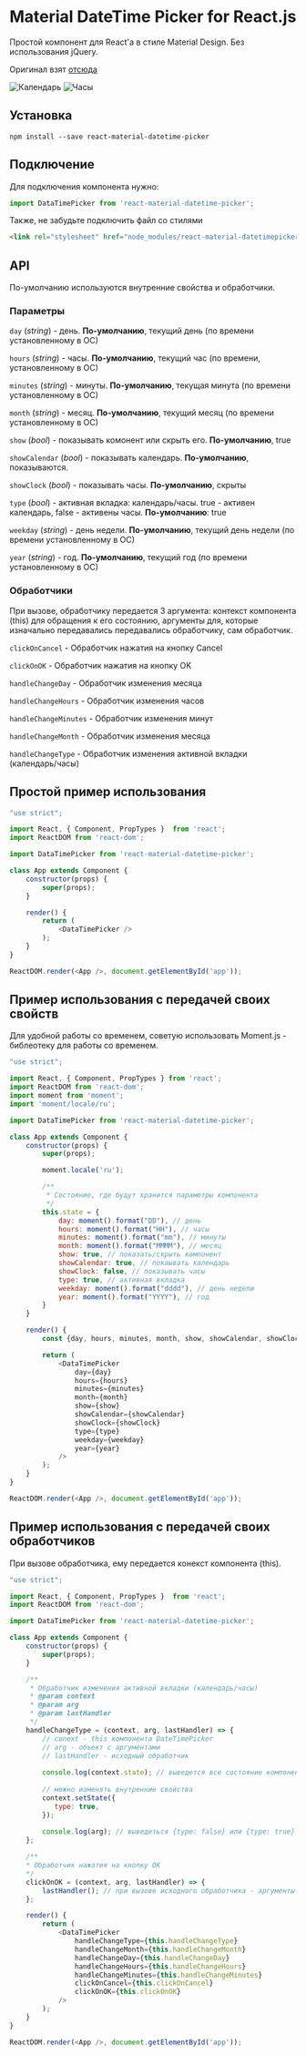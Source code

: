 # Material DateTime Picker for React.js

Простой компонент для React'а в стиле Material Design. Без использования jQuery.

Оригинал взят [отсюда](https://github.com/ripjar/material-datetime-picker)

![Календарь](0000.png)
![Часы](0001.png)

## Установка

~~~
npm install --save react-material-datetime-picker
~~~

## Подключение

Для подключения компонента нужно:

```javascript
import DataTimePicker from 'react-material-datetime-picker';
```

Также, не забудьте подключить файл со стилями

```html
<link rel="stylesheet" href="node_modules/react-material-datetimepicker/build/react-material-datetime-picker.css">
```

## API

По-умолчанию используются внутренние свойства и обработчики. 

### Параметры
`day` (*string*) - день. **По-умолчанию**, текущий день (по времени установленному в ОС)

`hours` (*string*) - часы. **По-умолчанию**, текущий час (по времени, установленному в ОС)

`minutes` (*string*) - минуты. **По-умолчанию**, текущая минута (по времени установленному в ОС)

`month` (*string*) - месяц. **По-умолчанию**, текущий месяц (по времени установленному в ОС)

`show` (*bool*) - показывать комонент или скрыть его. **По-умолчанию**, true

`showCalendar` (*bool*) - показывать календарь. **По-умолчанию**, показываются.

`showClock` (*bool*) - показывать часы. **По-умолчанию**, скрыты

`type` (*bool*) - активная вкладка: календарь/часы. true - активен календарь, false - активены часы. **По-умолчанию**: true

`weekday` (*string*) - день недели. **По-умолчанию**, текущий день недели (по времени установленному в ОС)

`year` (*string*) - год. **По-умолчанию**, текущий год (по времени установленному в ОС)

### Обработчики

При вызове, обработчику передается 3 аргумента: контекст компонента (this) для обращения к его состоянию, 
аргументы для, которые изначально передавались передавались обработчику, сам обработчик.  

`clickOnCancel` - Обработчик нажатия на кнопку Cancel

`clickOnOK` - Обработчик нажатия на кнопку OK

`handleChangeDay` - Обработчик изменения месяца

`handleChangeHours` - Обработчик изменения часов

`handleChangeMinutes` - Обработчик изменения минут

`handleChangeMonth` - Обработчик изменения месяца

`handleChangeType` - Обработчик изменения активной вкладки (календарь/часы)

## Простой пример использования
```javascript
"use strict";

import React, { Component, PropTypes }  from 'react';
import ReactDOM from 'react-dom';

import DataTimePicker from 'react-material-datetime-picker';

class App extends Component {
    constructor(props) {
        super(props);
    }

    render() {
        return (
            <DataTimePicker />
        );
    }
}

ReactDOM.render(<App />, document.getElementById('app'));

```

## Пример использования с передачей своих свойств

Для удобной работы со временем, советую использовать Moment.js - библеотеку для работы со временем.

```javascript
"use strict";

import React, { Component, PropTypes } from 'react';
import ReactDOM from 'react-dom';
import moment from 'moment';
import 'moment/locale/ru';

import DataTimePicker from 'react-material-datetime-picker';

class App extends Component {
    constructor(props) {
        super(props);

        moment.locale('ru');

        /**
         * Состояние, где будут хранится параметры компонента
         */
        this.state = {
            day: moment().format("DD"), // день
            hours: moment().format("HH"), // часы
            minutes: moment().format("mm"), // минуты
            month: moment().format("MMMM"), // месяц
            show: true, // показать/скрыть компонент
            showCalendar: true, // покаывать календарь
            showClock: false, // показывать часы
            type: true, // активная вкладка
            weekday: moment().format("dddd"), // день недели
            year: moment().format("YYYY"), // год
        }
    }

    render() {
        const {day, hours, minutes, month, show, showCalendar, showClock, type, weekday,year} = this.state;

        return (
            <DataTimePicker
                day={day}
                hours={hours}
                minutes={minutes}
                month={month}
                show={show}
                showCalendar={showCalendar}
                showClock={showClock}
                type={type}
                weekday={weekday}
                year={year}
            />
        );
    }
}

ReactDOM.render(<App />, document.getElementById('app'));

```
## Пример использования с передачей своих обработчиков

При вызове обработчика, ему передается конекст компонента (this).

```javascript
"use strict";

import React, { Component, PropTypes }  from 'react';
import ReactDOM from 'react-dom';

import DataTimePicker from 'react-material-datetime-picker';

class App extends Component {
    constructor(props) {
        super(props);
    }

    /**
     * Обработчик изменения активной вкладки (календарь/часы)
     * @param context
     * @param arg
     * @param lastHandler
     */
    handleChangeType = (context, arg, lastHandler) => {
        // conext - this компонента DateTimePicker
        // arg - объект с аргументами
        // lastHandler - исходный обработчик
        
        console.log(context.state); // выведется все состояние компонента
        
        // можно изменять внутренние свойства
        context.setState({
           type: true,
        });
        
        console.log(arg); // выведеться {type: false} или {type: true}
    };

    /**
    * Обработчик нажатия на кнопку OK
    */
    clickOnOK = (context, arg, lastHandler) => {
        lastHandler(); // при вызове исходного обработчика - аргументы передавать не нужно
    };

    render() {
        return (
            <DataTimePicker
                handleChangeType={this.handleChangeType}
                handleChangeMonth={this.handleChangeMonth}
                handleChangeDay={this.handleChangeDay}
                handleChangeHours={this.handleChangeHours}
                handleChangeMinutes={this.handleChangeMinutes}
                clickOnCancel={this.clickOnCancel}
                clickOnOK={this.clickOnOK}
            />
        );
    }
}

ReactDOM.render(<App />, document.getElementById('app'));

```

